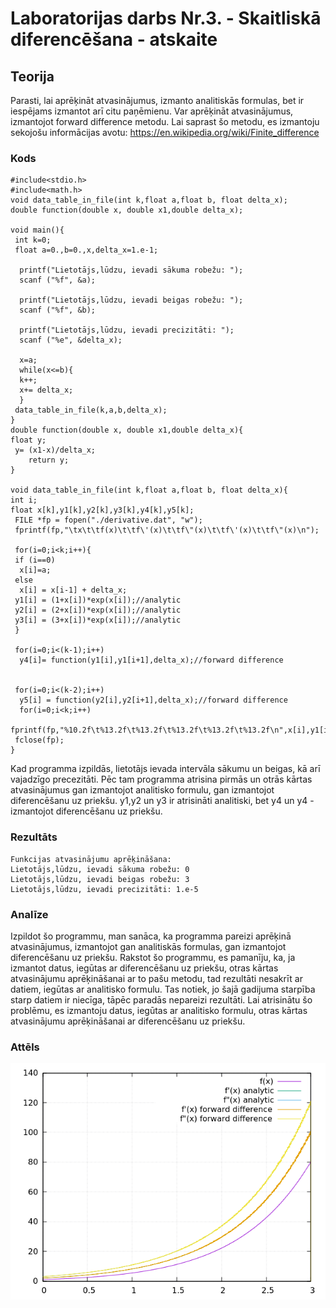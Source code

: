 <!-- https://help.github.com/en/github/writing-on-github/basic-writing-and-formatting-syntax -->
# Laboratorijas darbs Nr.3. - Skaitliskā diferencēšana - atskaite

## Teorija
Parasti, lai aprēķināt atvasinājumus, izmanto analitiskās formulas, bet ir iespējams izmantot arī citu paņēmienu.
Var aprēķināt atvasinājumus, izmantojot forward difference metodu.
Lai saprast šo metodu, es izmantoju sekojošu informācijas avotu: https://en.wikipedia.org/wiki/Finite_difference   

### Kods
```
#include<stdio.h>
#include<math.h>
void data_table_in_file(int k,float a,float b, float delta_x);
double function(double x, double x1,double delta_x);

void main(){
 int k=0;
 float a=0.,b=0.,x,delta_x=1.e-1;

  printf("Lietotājs,lūdzu, ievadi sākuma robežu: ");
  scanf ("%f", &a);

  printf("Lietotājs,lūdzu, ievadi beigas robežu: ");
  scanf ("%f", &b);

  printf("Lietotājs,lūdzu, ievadi precizitāti: ");
  scanf ("%e", &delta_x);

  x=a;
  while(x<=b){
  k++;
  x+= delta_x;
  }
 data_table_in_file(k,a,b,delta_x);
}
double function(double x, double x1,double delta_x){
float y;
 y= (x1-x)/delta_x;
	return y;
}

void data_table_in_file(int k,float a,float b, float delta_x){
int i;
float x[k],y1[k],y2[k],y3[k],y4[k],y5[k];
 FILE *fp = fopen("./derivative.dat", "w");
 fprintf(fp,"\tx\t\tf(x)\t\tf\'(x)\t\tf\"(x)\t\tf\'(x)\t\tf\"(x)\n");

 for(i=0;i<k;i++){
 if (i==0)
  x[i]=a;
 else
  x[i] = x[i-1] + delta_x;
 y1[i] = (1+x[i])*exp(x[i]);//analytic
 y2[i] = (2+x[i])*exp(x[i]);//analytic
 y3[i] = (3+x[i])*exp(x[i]);//analytic
 }

 for(i=0;i<(k-1);i++)
  y4[i]= function(y1[i],y1[i+1],delta_x);//forward difference


 for(i=0;i<(k-2);i++)
  y5[i] = function(y2[i],y2[i+1],delta_x);//forward difference
  for(i=0;i<k;i++)
   fprintf(fp,"%10.2f\t%13.2f\t%13.2f\t%13.2f\t%13.2f\t%13.2f\n",x[i],y1[i],y2[i],y3[i],y4[i],y5[i]);
 fclose(fp);
}

```
Kad programma izpildās, lietotājs ievada intervāla sākumu un beigas, kā arī vajadzīgo precezitāti.
Pēc tam programma atrisina pirmās un otrās kārtas atvasinājumus gan izmantojot analitisko formulu, gan izmantojot diferencēšanu uz priekšu.
y1,y2 un y3 ir atrisināti analitiski, bet y4 un y4 - izmantojot diferencēšanu uz priekšu.

### Rezultāts
```
Funkcijas atvasinājumu aprēķināšana: 
Lietotājs,lūdzu, ievadi sākuma robežu: 0
Lietotājs,lūdzu, ievadi beigas robežu: 3
Lietotājs,lūdzu, ievadi precizitāti: 1.e-5

```

### Analīze
Izpildot šo programmu, man sanāca, ka programma pareizi aprēķinā atvasinājumus, izmantojot gan analitiskās formulas, gan izmantojot diferencēšanu uz priekšu.
Rakstot šo programmu, es pamanīju, ka, ja izmantot datus, iegūtas ar diferencēšanu uz priekšu, otras kārtas atvasinājumu aprēķināšanai ar to pašu metodu, tad rezultāti nesakrīt ar datiem, iegūtas ar analitisko formulu.
Tas notiek, jo šajā gadijuma starpība starp datiem ir niecīga, tāpēc paradās nepareizi rezultāti.
Lai atrisinātu šo problēmu, es izmantoju datus, iegūtas ar analitisko formulu, otras kārtas atvasinājumu aprēķināšanai ar diferencēšanu uz priekšu.

### Attēls

![Funkcijas un to atvasinājumu attēls](https://github.com/daniil172101/RTR105_2019/blob/master/darbi/3ld_derivative/derivatives.png)

